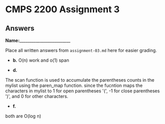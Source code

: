 # CMPS 2200 Assignment 3
## Answers

**Name:**_________________________


Place all written answers from `assignment-03.md` here for easier grading.






- **b.**
O(n) work and o(1) span 



- **d.**

The scan function is used to accumulate the parentheses counts in the mylist using the paren_map function.
since the fucntion maps the characters in mylist to 1 for open parentheses '(', -1 for close parentheses ')', and 0 for other characters.




- **f.**

both are O(log n)
